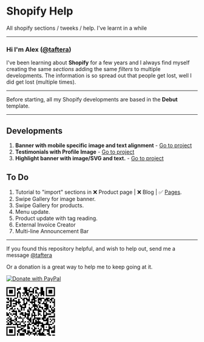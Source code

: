 # Shopify Help
All shopify sections / tweeks / help. I've learnt in a while

------

### Hi I'm Alex ([@taftera](https://twitter.com/TafterA)) 
I've been learning about **Shopify** for a few years and I always find myself creating the same *sections* adding the same *filters* to multiple developments.
The information is so spread out that people get lost, well I did get lost (multiple times).

------

Before starting, all my Shopify developments are based in the **Debut** template.

------

Developments
------
1. **Banner with mobile specific image and text alignment** - [Go to project](https://github.com/taftera/shopify/tree/master/banner/banner%20w%20mobile%20img)
2. **Testimonials with Profile Image** - [Go to project](https://github.com/taftera/shopify/tree/master/testimonials/testimonials%20w%20image)
3. **Highlight banner with image/SVG and text.** - [Go to project](https://github.com/taftera/shopify-help/tree/master/banner/highlight%20banner)

To Do
------
1. Tutorial to "import" sections in ❌ Product page  | ❌ Blog | ✅ [Pages](https://github.com/taftera/shopify-help/blob/master/sections/tutorial/page-section-tutorial.md).
2. Swipe Gallery for image banner.
3. Swipe Gallery for products.
4. Menu update.
5. Product update with tag reading.
6. External Invoice Creator
7. Multi-line Announcement Bar

------

If you found this repository helpful, and wish to help out, send me a message [@taftera](https://twitter.com/TafterA)

Or a donation is a great way to help me to keep going at it.

[![Donate with PayPal](https://www.paypalobjects.com/en_US/MX/i/btn/btn_donateCC_LG.gif)](https://www.paypal.com/cgi-bin/webscr?cmd=_donations&business=GL9YU5ATGF6E2&currency_code=USD&source=url)

![QR Code](https://raw.githubusercontent.com/taftera/shopify/master/QR%20Code.png)

